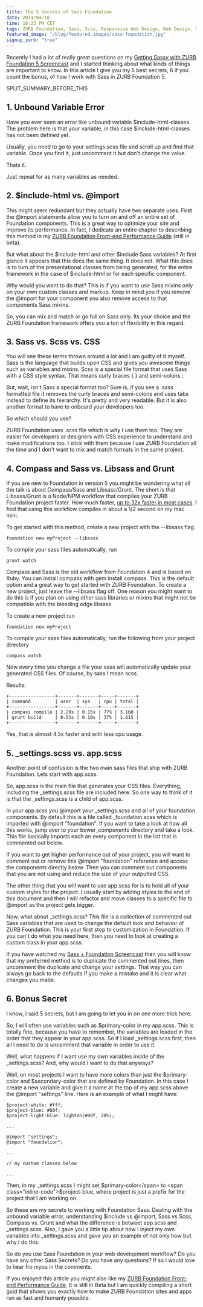 ```yaml
---
title: The 5 Secrets of Sass Foundation
date: 2014/04/10
time: 16:23 PM CET
tags: ZURB Foundation, Sass, Scss, Responsive Web Design, Web Design, Mobile, Video
featured_image: "/blog/featured-images/sass-foundation.jpg"
signup_zurb: "true"
---
```


Recently I had a lot of really great questions on my [Getting Sassy with ZURB Foundation 5 Screencast](https://www.youtube.com/watch?v=Gx-9cgNlZlQ) and I started thinking about what kinds of things are important to know. In this article I give you my 5 best secrets, 6 if you count the bonus, of how I work with Sass in ZURB Foundation 5.

SPLIT\_SUMMARY\_BEFORE\_THIS

## 1. Unbound Variable Error

Have you ever seen an error like <span class="inline-code">unbound variable $include-html-classes</span>. The problem here is that your variable, in this case $include-html-classes has not been defined yet. 

Usually, you need to go to your settings.scss file and scroll up and find that variable. Once you find it, just uncomment it but don't change the value.

Thats it.

Just repeat for as many variables as needed.

## 2. $include-html vs. @import

This might seem redundant but they actually have two separate uses. First the @import statements allow you to turn on and off an entire set of Foundation components. This is a great way to optimize your site and improve its performance. In fact, I dedicate an entire chapter to describing this method in my [ZURB Foundation Front-end Performance Guide][1] (still in beta).

But what about the $include-html and other $include Sass variables? At first glance it appears that this does the same thing. It does not. What this does is to turn of the presentational classes from being generated, for the entire framework in the case of $include-html or for each specific component.

Why would you want to do that? This is if you want to use Sass mixins only on your own custom classes and markup. Keep in mind you if you remove the @import for your component you also remove access to that components Sass mixins.

So, you can mix and match or go full on Sass only. Its your choice and the ZURB Foundation framework offers you a ton of flexibility in this regard.

## 3. Sass vs. Scss vs. CSS

You will see these terms thrown around a lot and I am guilty of it myself. Sass is the language that builds upon CSS and gives you awesome things such as variables and mixins. Scss is a special file format that uses Sass with a CSS style syntax. That means curly braces { } and semi-colons ;

But, wait, isn't Sass a special format too? Sure is, if you see a .sass formatted file it removes the curly braces and semi-colons and uses tabs instead to define its hierarchy. It's pretty and very readable. But it is also another format to have to onboard your developers too. 

So which should you use?

ZURB Foundation uses .scss file which is why I use them too. They are easier for developers or designers with CSS experience to understand and make modifications too. I stick with them because I use ZURB Foundation all the time and I don't want to mix and match formats in the same project.

## 4. Compass and Sass vs. Libsass and Grunt

If you are new to Foundation in version 5 you might be wondering what all the talk is about Compass/Sass and Libsass/Grunt.  The short is that Libsass/Grunt is a Node/NPM workflow that compiles your ZURB Foundation project faster. How much faster, [up to 32x faster in most cases][2].  I find that using this workflow compiles in about a 1/2 second on my mac mini.


To get started with this method, create a new project with the --libsass flag.

    foundation new myProject --libsass

To compile your sass files automatically, run

    grunt watch

Compass and Sass is the old workflow from Foundation 4 and is based on Ruby. You can install compass with <span class="inline-code">gem install compass</span>. This is the default option and a great way to get started with ZURB Foundation. To create a new project, just leave the --libsass flag off. One reason you might want to do this is if you plan on using other sass libraries or mixins that might not be compatible with the bleeding edge libsass.

To create a new project run

    foundation new myProject

To compile your sass files automatically, run the following from your project directory

    compass watch

Now every time you change a file your sass will automatically update your generated CSS files. Of course, by sass I mean scss.

Results:

    +-----------------+-------+-------+-----+-------+
    | command         | user  | sys   | cpu | total |
    +-----------------+-------+-------+-----+-------+
    | compass compile | 2.29s | 0.15s | 77% | 3.160 |
    | grunt build     | 0.51s | 0.10s | 37% | 1.615 |
    +-----------------+-------+-------+-----+-------+

Yes, that is almost 4.5x faster and with less cpu usage.



## 5. \_settings.scss vs. app.scss

Another point of confusion is the two main sass files that ship with ZURB Foundation. Lets start with app.scss.

So, app.scss is the main file that generates your CSS files. Everything, including the \_settings.scss file are included here. So one way to think of it is that the \_settings.scss is a child of app.scss.

In your app.scss you @import your \_settings.scss and all of your foundation components. By default this is a file called \_foundation.scss which is imported with <span class="inline-code">@import "foundation"</span>. If you want to take a look at how all this works, jump over to your bower\_components directory and take a look. This file basically imports each an every component in the list that is commented out below.

If you want to get higher performance out of your project, you will want to comment out or remove this <span class="inline-code">@import "foundation"</span> reference and access the components directly below. Then you can comment out components that you are not using and reduce the size of your outputted CSS.

The other thing that you will want to use app.scss for is to hold all of your custom styles for the project. I usually start by adding styles to the end of this document and then I will refactor and move classes to a specific file to @import as the project gets bigger. 

Now, what about \_settings.scss? This file is a collection of commented out Sass variables that are used to change the default look and behavior of ZURB Foundation. This is your first stop to customization in Foundation. If you can't do what you need here, then you need to look at creating a custom class in your app.scss.

If you have watched my [Sass + Foundation Screencast][3] then you will know that my preferred method is to duplicate the commented out lines, then uncomment the duplicate and change your settings. That way you can always go back to the defaults if you make a mistake and it is clear what changes you made. 

## 6. Bonus Secret

I know, I said 5 secrets, but I am going to let you in on one more trick here. 

So, I will often use variables such as $primary-color in my app.scss. This is totally fine, because you have to remember, the variables are loaded in the order that they appear in your app.scss. So if I load \_settings.scss first, then all I need to do is uncomment that variable in order to use it.

Well, what happens if I want use my own variables inside of the \_settings.scss? And, why would I want to do that anyways?

Well, on most projects I want to have more colors than just the $primary-color and $secondary-color that are defined by Foundation. In this case I create a new variable and give it a name at the top of my app.scss above the @import "settings" line. Here is an example of what I might have:

    $project-white: #fff;
    $project-blue: #00f;
    $project-light-blue: lighten(#00f, 20%);

    ...
    
    @import "settings";
    @import "foundation";
    
    ...
    
    // my custom classes below
    
    ...

Then, in my \_settings.scss I might set <span class="inline-code">$primary-color</span> to <span class="inline-code">$project-blue</span>, where project is just a prefix for the project that I am working on. 

So these are my secrets to working with Foundation Sass. Dealing with the unbound variable error, understanding $include vs @import, Sass vs Scss, Compass vs. Grunt and what the difference is betweet app.scss and \_settings.scss. Also, I gave you a little tip about how I inject my own variables into \_settings.scss and gave you an example of not only how but why I do this.

So do you use Sass Foundation in your web development workflow? Do you have any other Sass Secrets? Do you have any questions? If so I would love to hear fro myou in the comments.

If you enjoyed this article you might also like my [ZURB Foundation Front-end Performance Guide][4]. It is still in Beta but I am quickly compiling a short guid that shows you exactly how to make ZURB Foundation sites and apps run as fast and humanly possible.



[1]:  https://leanpub.com/zurb-foundation-performance-guide
[2]:  /blog/compass-sass-vs-sassc-for-zurb-foundation-4
[3]:  https://www.youtube.com/watch?v=Gx-9cgNlZlQ
[4]:  https://leanpub.com/zurb-foundation-performance-guide